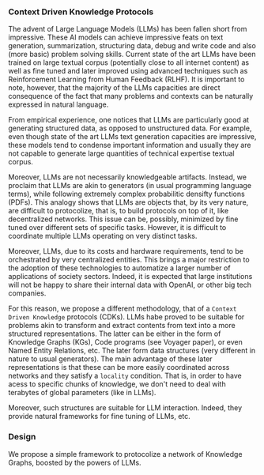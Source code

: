 ### Context Driven Knowledge Protocols

The advent of Large Language Models (LLMs) has been fallen short from impressive. These AI models can achieve impressive feats
on text generation, summarization, structuring data, debug and write code and also (more basic) problem solving skills. Current state
of the art LLMs have been trained on large textual corpus (potentially close to all internet content) as well as fine tuned and later
improved using advanced techniques such as Reinforcement Learning from Human Feedback (RLHF). It is important to note, however, that
the majority of the LLMs capacities are direct consequence of the fact that many problems and contexts can be naturally expressed in
natural language. 

From empirical experience, one notices that LLMs are particularly good at generating structured data, as opposed to unstructured data. For
example, even though state of the art LLMs text generation capacities are impressive, these models tend to condense important information
and usually they are not capable to generate large quantities of technical expertise textual corpus.

Moreover, LLMs are not necessarily knowledgeable artifacts. Instead, we proclaim that LLMs are akin to generators (in usual programming 
language terms), while following extremely complex probabilitic densifty functions (PDFs). This analogy shows that LLMs are objects
that, by its very nature, are difficult to protocolize, that is, to build protocols on top of it, like decentralized networks. This
issue can be, possibly, minimized by fine tuned over different sets of specific tasks. However, it is difficult to coordinate multiple
LLMs operating on very distinct tasks. 

Moreover, LLMs, due to its costs and hardware requirements, tend to be orchestrated by very centralized entities. This brings a major
restriction to the adoption of these technologies to automatize a larger number of applications of society sectors. Indeed, it is
expected that large institutions will not be happy to share their internal data with OpenAI, or other big tech companies.

For this reason, we propose a different methodology, that of a `Context Driven Knowledge` protocols (CDKs). LLMs habe proved to be
suitable for problems akin to transform and extract contents from text into a more structured representations. The latter can be either
in the form of Knowledge Graphs (KGs), Code programs (see Voyager paper), or even Named Entity Relations, etc. The later form
data structures (very different in nature to usual generators). The main advantage of these later representations is that these can 
be more easily coordinated across networks and they satisfy a `locality` condition. That is, in order to have acess to specific chunks
of knowledge, we don't need to deal with terabytes of global parameters (like in LLMs).

Moreover, such structures are suitable for LLM interaction. Indeed, they provide natural frameworks for fine tuning of LLMs, etc. 

### Design

We propose a simple framework to protocolize a network of Knowledge Graphs, boosted by the powers of LLMs.
